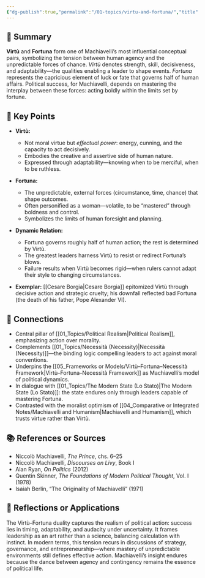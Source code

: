 ```yaml
---
{"dg-publish":true,"permalink":"/01-topics/virtu-and-fortuna/","title":"Virtù and Fortuna","tags":["political_philosophy","machiavelli","realism","renaissance","leadership"]}
---
```



## 🧭 Summary
**Virtù** and **Fortuna** form one of Machiavelli’s most influential conceptual pairs, symbolizing the tension between human agency and the unpredictable forces of chance. *Virtù* denotes strength, skill, decisiveness, and adaptability—the qualities enabling a leader to shape events. *Fortuna* represents the capricious element of luck or fate that governs half of human affairs. Political success, for Machiavelli, depends on mastering the interplay between these forces: acting boldly within the limits set by fortune.

## 🧩 Key Points
- **Virtù:**  
  - Not moral virtue but *effectual power*: energy, cunning, and the capacity to act decisively.  
  - Embodies the creative and assertive side of human nature.  
  - Expressed through adaptability—knowing when to be merciful, when to be ruthless.  

- **Fortuna:**  
  - The unpredictable, external forces (circumstance, time, chance) that shape outcomes.  
  - Often personified as a woman—volatile, to be “mastered” through boldness and control.  
  - Symbolizes the limits of human foresight and planning.  

- **Dynamic Relation:**  
  - Fortuna governs roughly half of human action; the rest is determined by Virtù.  
  - The greatest leaders harness Virtù to resist or redirect Fortuna’s blows.  
  - Failure results when Virtù becomes rigid—when rulers cannot adapt their style to changing circumstances.  

- **Exemplar:** [[Cesare Borgia\|Cesare Borgia]] epitomized Virtù through decisive action and strategic cruelty; his downfall reflected bad Fortuna (the death of his father, Pope Alexander VI).  

## 🔗 Connections
- Central pillar of [[01_Topics/Political Realism\|Political Realism]], emphasizing action over morality.  
- Complements [[01_Topics/Necessità (Necessity)\|Necessità (Necessity)]]—the binding logic compelling leaders to act against moral conventions.  
- Underpins the [[05_Frameworks or Models/Virtù–Fortuna–Necessità Framework\|Virtù–Fortuna–Necessità Framework]] as Machiavelli’s model of political dynamics.  
- In dialogue with [[01_Topics/The Modern State (Lo Stato)\|The Modern State (Lo Stato)]]: the state endures only through leaders capable of mastering Fortuna.  
- Contrasted with the moralist optimism of [[04_Comparative or Integrated Notes/Machiavelli and Humanism\|Machiavelli and Humanism]], which trusts virtue rather than Virtù.  

## 📚 References or Sources
- Niccolò Machiavelli, *The Prince*, chs. 6–25  
- Niccolò Machiavelli, *Discourses on Livy*, Book I  
- Alan Ryan, *On Politics* (2012)  
- Quentin Skinner, *The Foundations of Modern Political Thought*, Vol. I (1978)  
- Isaiah Berlin, “The Originality of Machiavelli” (1971)

## 💬 Reflections or Applications
The Virtù–Fortuna duality captures the realism of political action: success lies in timing, adaptability, and audacity under uncertainty. It frames leadership as an art rather than a science, balancing calculation with instinct. In modern terms, this tension recurs in discussions of strategy, governance, and entrepreneurship—where mastery of unpredictable environments still defines effective action. Machiavelli’s insight endures because the dance between agency and contingency remains the essence of political life.